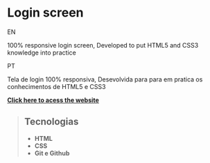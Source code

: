 # Login screen

EN

100% responsive login screen, Developed to put HTML5 and CSS3 knowledge into practice

PT

 Tela de login 100% responsiva, Desevolvida para para em pratica os conhecimentos de HTML5 e CSS3 
 
 **[Click here to acess the website]( https://david29dc.github.io/Login-screen/)**
> ## Tecnologias
> 
> - **HTML** <br>
> - **CSS** <br>
> - **Git e Github**

